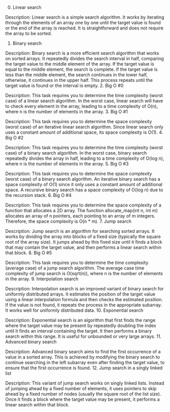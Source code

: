 0. Linear search

Description:
Linear search is a simple search algorithm. It works by iterating through the elements of an array one by one until the target value is found or the end of the array is reached. It is straightforward and does not require the array to be sorted.
1. Binary search

Description:
Binary search is a more efficient search algorithm that works on sorted arrays. It repeatedly divides the search interval in half, comparing the target value to the middle element of the array. If the target value is equal to the middle element, the search is complete. If the target value is less than the middle element, the search continues in the lower half, otherwise, it continues in the upper half. This process repeats until the target value is found or the interval is empty.
2. Big O #0

Description:
This task requires you to determine the time complexity (worst case) of a linear search algorithm. In the worst case, linear search will have to check every element in the array, leading to a time complexity of O(n), where n is the number of elements in the array.
3. Big O #1

Description:
This task requires you to determine the space complexity (worst case) of an iterative linear search algorithm. Since linear search only uses a constant amount of additional space, its space complexity is O(1).
4. Big O #2

Description:
This task requires you to determine the time complexity (worst case) of a binary search algorithm. In the worst case, binary search repeatedly divides the array in half, leading to a time complexity of O(log n), where n is the number of elements in the array.
5. Big O #3

Description:
This task requires you to determine the space complexity (worst case) of a binary search algorithm. An iterative binary search has a space complexity of O(1) since it only uses a constant amount of additional space. A recursive binary search has a space complexity of O(log n) due to the recursion stack.
6. Big O #4

Description:
This task requires you to determine the space complexity of a function that allocates a 2D array. The function allocate_map(int n, int m) allocates an array of n pointers, each pointing to an array of m integers. Therefore, the space complexity is O(n * m).
7. Jump search

Description:
Jump search is an algorithm for searching sorted arrays. It works by dividing the array into blocks of a fixed size (typically the square root of the array size). It jumps ahead by this fixed size until it finds a block that may contain the target value, and then performs a linear search within that block.
8. Big O #5

Description:
This task requires you to determine the time complexity (average case) of a jump search algorithm. The average case time complexity of jump search is O(sqrt(n)), where n is the number of elements in the array.
9. Interpolation search

Description:
Interpolation search is an improved variant of binary search for uniformly distributed arrays. It estimates the position of the target value using a linear interpolation formula and then checks the estimated position. If the value is not found, it repeats the process in the appropriate subarray. It works well for uniformly distributed data.
10. Exponential search

Description:
Exponential search is an algorithm that first finds the range where the target value may be present by repeatedly doubling the index until it finds an interval containing the target. It then performs a binary search within this range. It is useful for unbounded or very large arrays.
11. Advanced binary search

Description:
Advanced binary search aims to find the first occurrence of a value in a sorted array. This is achieved by modifying the binary search to continue searching in the left subarray even after finding the target value, to ensure that the first occurrence is found.
12. Jump search in a singly linked list

Description:
This variant of jump search works on singly linked lists. Instead of jumping ahead by a fixed number of elements, it uses pointers to skip ahead by a fixed number of nodes (usually the square root of the list size). Once it finds a block where the target value may be present, it performs a linear search within that block.

